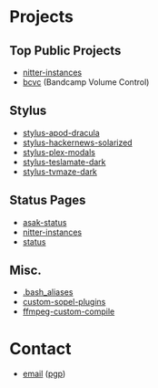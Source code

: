 # Projects

## Top Public Projects

* [nitter-instances](https://github.com/xnaas/nitter-instances)
* [bcvc](https://github.com/xnaas/bcvc) (Bandcamp Volume Control)

## Stylus

* [stylus-apod-dracula](https://github.com/xnaas/stylus-apod-dracula)
* [stylus-hackernews-solarized](https://github.com/xnaas/stylus-hackernews-solarized)
* [stylus-plex-modals](https://github.com/xnaas/stylus-plex-modals)
* [stylus-teslamate-dark](https://github.com/xnaas/stylus-teslamate-dark)
* [stylus-tvmaze-dark](https://github.com/xnaas/stylus-tvmaze-dark)

## Status Pages

* [asak-status](https://github.com/xnaas/asak-status)
* [nitter-instances](https://github.com/xnaas/nitter-instances)
* [status](https://github.com/xnaas/status)

## Misc.

* [.bash_aliases](https://github.com/xnaas/.bash_aliases)
* [custom-sopel-plugins](https://github.com/xnaas/custom-sopel-plugins)
* [ffmpeg-custom-compile](https://github.com/xnaas/ffmpeg-custom-compile)

# Contact

* [email](mailto:me@xnaas.info) ([pgp](https://github.com/xnaas/pgp))
